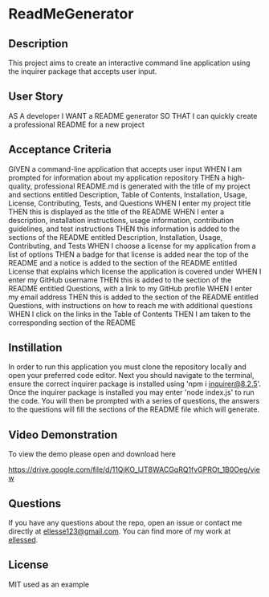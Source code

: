 # ReadMeGenerator

## Description

This project aims to create an interactive command line application using the inquirer package that accepts user input.

## User Story

AS A developer
I WANT a README generator
SO THAT I can quickly create a professional README for a new project

## Acceptance Criteria

GIVEN a command-line application that accepts user input
WHEN I am prompted for information about my application repository
THEN a high-quality, professional README.md is generated with the title of my project and sections entitled Description, Table of Contents, Installation, Usage, License, Contributing, Tests, and Questions
WHEN I enter my project title
THEN this is displayed as the title of the README
WHEN I enter a description, installation instructions, usage information, contribution guidelines, and test instructions
THEN this information is added to the sections of the README entitled Description, Installation, Usage, Contributing, and Tests
WHEN I choose a license for my application from a list of options
THEN a badge for that license is added near the top of the README and a notice is added to the section of the README entitled License that explains which license the application is covered under
WHEN I enter my GitHub username
THEN this is added to the section of the README entitled Questions, with a link to my GitHub profile
WHEN I enter my email address
THEN this is added to the section of the README entitled Questions, with instructions on how to reach me with additional questions
WHEN I click on the links in the Table of Contents
THEN I am taken to the corresponding section of the README

## Instillation

In order to run this application you must clone the repository locally and open your preferred code editor.
Next you should navigate to the terminal, ensure the correct inquirer package is installed using 'npm i inquirer@8.2.5'. Once the inquirer package is installed you may enter 'node index.js' to run the code. You will then be prompted with a series of questions, the answers to the questions will fill the sections of the README file which will generate.

## Video Demonstration

To view the demo please open and download here

https://drive.google.com/file/d/11QjKO_lJT8WACGqRQ1fvGPROt_1B0Oeg/view

## Questions

If you have any questions about the repo, open an issue or contact me directly at ellesse123@gmail.com. You can find more of my work at [ellessed](https://github.com/ellessed/).

## License

MIT used as an example
